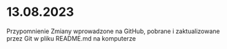 # 13.08.2023
Przypomnienie
Zmiany wprowadzone na GitHub, pobrane i zaktualizowane przez Git w pliku README.md na komputerze

